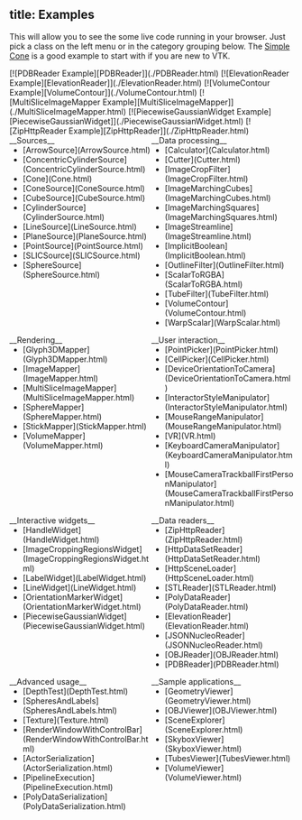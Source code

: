title: Examples
---

<style>
  .categories {
    display: flex;
    flex-direction: row;
    flex-wrap: wrap;
  }

  .category {
    flex: 1;
    min-width: 225px;
  }

  .categories br {
    display: none;
  }

  .category ul {
    margin-top: 0;
  }

  .gallery img {
    width: 16%;
    display: inline-block;
    padding: 2px;
  }

  .gallery br {
    display: none;
  }
</style>

This will allow you to see the some live code running in your browser. Just pick a class on the left menu or in the category grouping below. The [Simple Cone](SimpleCone.html) is a good example to start with if you are new to VTK.

<div class="gallery">
[![PDBReader Example][PDBReader]](./PDBReader.html)
[![ElevationReader Example][ElevationReader]](./ElevationReader.html)
[![VolumeContour Example][VolumeContour]](./VolumeContour.html)
[![MultiSliceImageMapper Example][MultiSliceImageMapper]](./MultiSliceImageMapper.html)
[![PiecewiseGaussianWidget Example][PiecewiseGaussianWidget]](./PiecewiseGaussianWidget.html)
[![ZipHttpReader Example][ZipHttpReader]](./ZipHttpReader.html)
</div>

<div class="categories">

<div class="category">
__Sources__

<ul>
<li>[ArrowSource](ArrowSource.html)</li>
<li>[ConcentricCylinderSource](ConcentricCylinderSource.html)</li>
<li>[Cone](Cone.html)</li>
<li>[ConeSource](ConeSource.html)</li>
<li>[CubeSource](CubeSource.html)</li>
<li>[CylinderSource](CylinderSource.html)</li>
<li>[LineSource](LineSource.html)</li>
<li>[PlaneSource](PlaneSource.html)</li>
<li>[PointSource](PointSource.html)</li>
<li>[SLICSource](SLICSource.html)</li>
<li>[SphereSource](SphereSource.html)</li>
</ul>

</div>
<div class="category">
__Data processing__

<ul>
<li>[Calculator](Calculator.html)</li>
<li>[Cutter](Cutter.html)</li>
<li>[ImageCropFilter](ImageCropFilter.html)</li>
<li>[ImageMarchingCubes](ImageMarchingCubes.html)</li>
<li>[ImageMarchingSquares](ImageMarchingSquares.html)</li>
<li>[ImageStreamline](ImageStreamline.html)</li>
<li>[ImplicitBoolean](ImplicitBoolean.html)</li>
<li>[OutlineFilter](OutlineFilter.html)</li>
<li>[ScalarToRGBA](ScalarToRGBA.html)</li>
<li>[TubeFilter](TubeFilter.html)</li>
<li>[VolumeContour](VolumeContour.html)</li>
<li>[WarpScalar](WarpScalar.html)</li>
</ul>

</div>
<div class="category">
__Rendering__

<ul>
<li>[Glyph3DMapper](Glyph3DMapper.html)</li>
<li>[ImageMapper](ImageMapper.html)</li>
<li>[MultiSliceImageMapper](MultiSliceImageMapper.html)</li>
<li>[SphereMapper](SphereMapper.html)</li>
<li>[StickMapper](StickMapper.html)</li>
<li>[VolumeMapper](VolumeMapper.html)</li>
</ul>

</div>
<div class="category">
__User interaction__

<ul>
<li>[PointPicker](PointPicker.html)</li>
<li>[CellPicker](CellPicker.html)</li>
<li>[DeviceOrientationToCamera](DeviceOrientationToCamera.html)</li>
<li>[InteractorStyleManipulator](InteractorStyleManipulator.html)</li>
<li>[MouseRangeManipulator](MouseRangeManipulator.html)</li>
<li>[VR](VR.html)</li>
<li>[KeyboardCameraManipulator](KeyboardCameraManipulator.html)</li>
<li>[MouseCameraTrackballFirstPersonManipulator](MouseCameraTrackballFirstPersonManipulator.html)</li>
</ul>

</div>
<div class="category">
__Interactive widgets__

<ul>
<li>[HandleWidget](HandleWidget.html)</li>
<li>[ImageCroppingRegionsWidget](ImageCroppingRegionsWidget.html)</li>
<li>[LabelWidget](LabelWidget.html)</li>
<li>[LineWidget](LineWidget.html)</li>
<li>[OrientationMarkerWidget](OrientationMarkerWidget.html)</li>
<li>[PiecewiseGaussianWidget](PiecewiseGaussianWidget.html)</li>
</ul>

</div>
<div class="category">
__Data readers__

<ul>
<li>[ZipHttpReader](ZipHttpReader.html)</li>
<li>[HttpDataSetReader](HttpDataSetReader.html)</li>
<li>[HttpSceneLoader](HttpSceneLoader.html)</li>
<li>[STLReader](STLReader.html)</li>
<li>[PolyDataReader](PolyDataReader.html)</li>
<li>[ElevationReader](ElevationReader.html)</li>
<li>[JSONNucleoReader](JSONNucleoReader.html)</li>
<li>[OBJReader](OBJReader.html)</li>
<li>[PDBReader](PDBReader.html)</li>
</ul>

</div>
<div class="category">
__Advanced usage__

<ul>
<li>[DepthTest](DepthTest.html)</li>
<li>[SpheresAndLabels](SpheresAndLabels.html)</li>
<li>[Texture](Texture.html)</li>
<li>[RenderWindowWithControlBar](RenderWindowWithControlBar.html)</li>
<li>[ActorSerialization](ActorSerialization.html)</li>
<li>[PipelineExecution](PipelineExecution.html)</li>
<li>[PolyDataSerialization](PolyDataSerialization.html)</li>
</ul>

</div>

<div class="category">
__Sample applications__

<ul>
<li>[GeometryViewer](GeometryViewer.html)</li>
<li>[OBJViewer](OBJViewer.html)</li>
<li>[SceneExplorer](SceneExplorer.html)</li>
<li>[SkyboxViewer](SkyboxViewer.html)</li>
<li>[TubesViewer](TubesViewer.html)</li>
<li>[VolumeViewer](VolumeViewer.html)</li>
</ul>

</div>

<div class="category">
</div>
</div>

[ElevationReader]: ../docs/gallery/ElevationReader.jpg
[MultiSliceImageMapper]: ../docs/gallery/MultiSliceImageMapper.jpg
[PDBReader]: ../docs/gallery/PDBReader.jpg
[PiecewiseGaussianWidget]: ../docs/gallery/PiecewiseGaussianWidget.jpg
[VolumeContour]: ../docs/gallery/VolumeContour.jpg
[ZipHttpReader]: ../docs/gallery/ZipHttpReader.jpg
